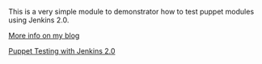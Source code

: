 This is a very simple module to demonstrator how to test puppet modules using Jenkins 2.0.

[More info on my blog](http://billcloud.me/blog/])

[Puppet Testing with Jenkins 2.0](http://billcloud.me/blog/puppet-testing-jenkins-2-0/)

